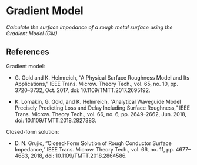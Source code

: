 Gradient Model
==============

*Calculate the surface impedance of a rough metal surface using the Gradient Model (GM)*

References
----------

Gradient model:

   - G. Gold and K. Helmreich, “A Physical Surface Roughness Model and Its Applications,” IEEE Trans. Microw. Theory Tech., vol. 65, no. 10, pp. 3720–3732, Oct. 2017, doi: 10.1109/TMTT.2017.2695192.

   - K. Lomakin, G. Gold, and K. Helmreich, “Analytical Waveguide Model Precisely Predicting Loss and Delay Including Surface Roughness,” IEEE Trans. Microw. Theory Tech., vol. 66, no. 6, pp. 2649–2662, Jun. 2018, doi: 10.1109/TMTT.2018.2827383.

Closed-form solution:

   - D. N. Grujic, “Closed-Form Solution of Rough Conductor Surface Impedance,” IEEE Trans. Microw. Theory Tech., vol. 66, no. 11, pp. 4677–4683, 2018, doi: 10.1109/TMTT.2018.2864586.
